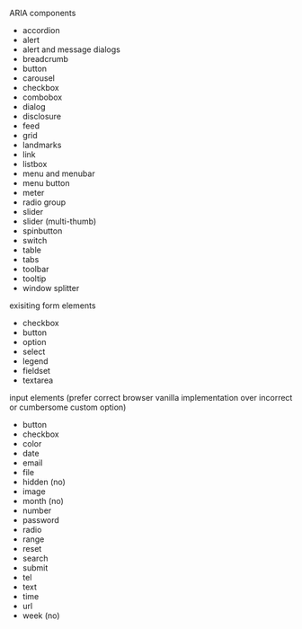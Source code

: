 ARIA components

- accordion
- alert
- alert and message dialogs
- breadcrumb
- button
- carousel
- checkbox
- combobox
- dialog
- disclosure
- feed
- grid
- landmarks
- link
- listbox
- menu and menubar
- menu button
- meter
- radio group
- slider
- slider (multi-thumb)
- spinbutton
- switch
- table
- tabs
- toolbar
- tooltip
- window splitter

exisiting form elements

- checkbox
- button
- option
- select
- legend
- fieldset
- textarea

input elements
(prefer correct browser vanilla implementation over incorrect or cumbersome custom option)

- button
- checkbox
- color
- date
- email
- file
- hidden (no)
- image
- month (no)
- number
- password
- radio
- range
- reset
- search
- submit
- tel
- text
- time
- url
- week (no)
